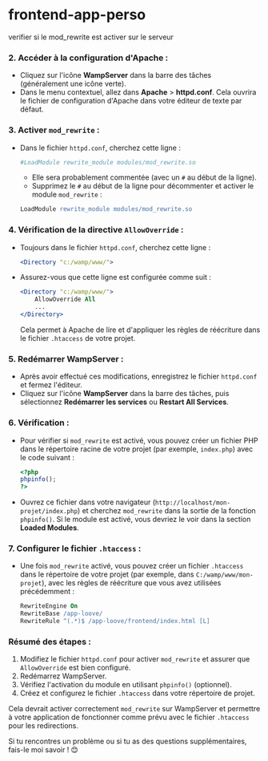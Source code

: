 # frontend-app-perso

verifier si le mod_rewrite est activer sur le serveur


### 2. **Accéder à la configuration d'Apache** :
   - Cliquez sur l'icône **WampServer** dans la barre des tâches (généralement une icône verte).
   - Dans le menu contextuel, allez dans **Apache** > **httpd.conf**. Cela ouvrira le fichier de configuration d'Apache dans votre éditeur de texte par défaut.

### 3. **Activer `mod_rewrite`** :
   - Dans le fichier `httpd.conf`, cherchez cette ligne :
     ```apache
     #LoadModule rewrite_module modules/mod_rewrite.so
     ```
     - Elle sera probablement commentée (avec un `#` au début de la ligne).
     - Supprimez le `#` au début de la ligne pour décommenter et activer le module `mod_rewrite` :
     ```apache
     LoadModule rewrite_module modules/mod_rewrite.so
     ```

### 4. **Vérification de la directive `AllowOverride`** :
   - Toujours dans le fichier `httpd.conf`, cherchez cette ligne :
     ```apache
     <Directory "c:/wamp/www/">
     ```
   - Assurez-vous que cette ligne est configurée comme suit :
     ```apache
     <Directory "c:/wamp/www/">
         AllowOverride All
         ...
     </Directory>
     ```
     Cela permet à Apache de lire et d'appliquer les règles de réécriture dans le fichier `.htaccess` de votre projet.

### 5. **Redémarrer WampServer** :
   - Après avoir effectué ces modifications, enregistrez le fichier `httpd.conf` et fermez l'éditeur.
   - Cliquez sur l'icône **WampServer** dans la barre des tâches, puis sélectionnez **Redémarrer les services** ou **Restart All Services**.

### 6. **Vérification** :
   - Pour vérifier si `mod_rewrite` est activé, vous pouvez créer un fichier PHP dans le répertoire racine de votre projet (par exemple, `index.php`) avec le code suivant :
     ```php
     <?php
     phpinfo();
     ?>
     ```
   - Ouvrez ce fichier dans votre navigateur (`http://localhost/mon-projet/index.php`) et cherchez `mod_rewrite` dans la sortie de la fonction `phpinfo()`. Si le module est activé, vous devriez le voir dans la section **Loaded Modules**.

### 7. **Configurer le fichier `.htaccess`** :
   - Une fois `mod_rewrite` activé, vous pouvez créer un fichier `.htaccess` dans le répertoire de votre projet (par exemple, dans `C:/wamp/www/mon-projet`), avec les règles de réécriture que vous avez utilisées précédemment :
     ```apache
     RewriteEngine On
     RewriteBase /app-loove/
     RewriteRule ^(.*)$ /app-loove/frontend/index.html [L]
     ```

### Résumé des étapes :

1. Modifiez le fichier `httpd.conf` pour activer `mod_rewrite` et assurer que `AllowOverride` est bien configuré.
2. Redémarrez WampServer.
3. Vérifiez l'activation du module en utilisant `phpinfo()` (optionnel).
4. Créez et configurez le fichier `.htaccess` dans votre répertoire de projet.

Cela devrait activer correctement `mod_rewrite` sur WampServer et permettre à votre application de fonctionner comme prévu avec le fichier `.htaccess` pour les redirections.

Si tu rencontres un problème ou si tu as des questions supplémentaires, fais-le moi savoir ! 😊
